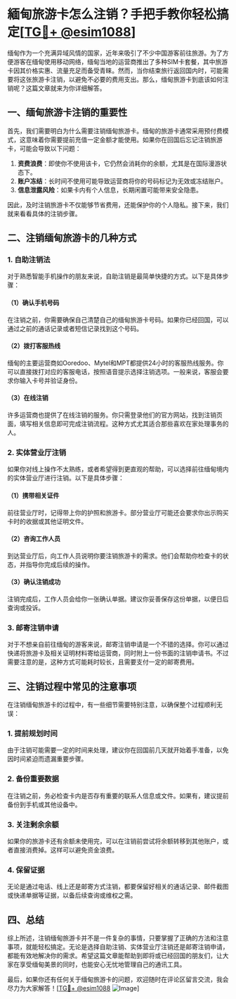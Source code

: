 # 緬甸旅游卡怎么注销？手把手教你轻松搞定[[TG💪+ @esim1088](https://t.me/s/esim1088)]

缅甸作为一个充满异域风情的国家，近年来吸引了不少中国游客前往旅游。为了方便游客在缅甸使用移动网络，缅甸当地的运营商推出了多种SIM卡套餐，其中旅游卡因其价格实惠、流量充足而备受青睐。然而，当你结束旅行返回国内时，可能需要将这张旅游卡注销，以避免不必要的费用支出。那么，缅甸旅游卡到底该如何注销呢？这篇文章就来为你详细解答。

## 一、缅甸旅游卡注销的重要性

首先，我们需要明白为什么需要注销缅甸旅游卡。缅甸的旅游卡通常采用预付费模式，这意味着你需要提前充值一定金额才能使用。如果你在回国后忘记注销旅游卡，可能会导致以下问题：

1. **资费浪费**：即使你不使用该卡，它仍然会消耗你的余额，尤其是在国际漫游状态下。
2. **账户冻结**：长时间不使用可能导致运营商将你的号码标记为无效或冻结账户。
3. **信息泄露风险**：如果卡内有个人信息，长期闲置可能带来安全隐患。

因此，及时注销旅游卡不仅能够节省费用，还能保护你的个人隐私。接下来，我们就来看看具体的注销步骤。

## 二、注销缅甸旅游卡的几种方式

### 1. 自助注销法

对于熟悉智能手机操作的朋友来说，自助注销是最简单快捷的方式。以下是具体步骤：

#### （1）确认手机号码
在注销之前，你需要确保自己清楚自己的缅甸旅游卡号码。如果你已经回国，可以通过之前的通话记录或者短信记录找到这个号码。

#### （2）拨打客服热线
缅甸的主要运营商如Ooredoo、Mytel和MPT都提供24小时的客服热线服务。你可以直接拨打对应的客服电话，按照语音提示选择注销选项。一般来说，客服会要求你输入卡号并验证身份。

#### （3）在线注销
许多运营商也提供了在线注销的服务。你只需登录他们的官方网站，找到注销页面，填写相关信息即可完成注销流程。这种方式尤其适合那些喜欢在家处理事务的人。

### 2. 实体营业厅注销

如果你对线上操作不太熟练，或者希望得到更直观的帮助，可以选择前往缅甸境内的实体营业厅进行注销。以下是具体步骤：

#### （1）携带相关证件
前往营业厅时，记得带上你的护照和旅游卡。部分营业厅可能还会要求你出示购买卡时的收据或其他证明文件。

#### （2）咨询工作人员
到达营业厅后，向工作人员说明你要注销旅游卡的需求。他们会帮助你检查卡的状态，并指导你完成后续的操作。

#### （3）确认注销成功
注销完成后，工作人员会给你一张确认单据。建议你妥善保存这份单据，以便日后查询或投诉。

### 3. 邮寄注销申请

对于不想亲自前往缅甸的游客来说，邮寄注销申请是一个不错的选择。你可以通过快递将旅游卡及相关证明材料寄给运营商，同时附上一份书面的注销申请书。不过需要注意的是，这种方式可能耗时较长，且需要支付一定的邮寄费用。

## 三、注销过程中常见的注意事项

在注销缅甸旅游卡的过程中，有一些细节需要特别注意，以确保整个过程顺利无误：

### 1. 提前规划时间
由于注销可能需要一定的时间来处理，建议你在回国前几天就开始着手准备，以免因时间紧迫而遗漏重要步骤。

### 2. 备份重要数据
在注销之前，务必检查卡内是否存有重要的联系人信息或文件。如果有，建议提前备份到手机或其他设备中。

### 3. 关注剩余余额
如果你的旅游卡还有余额未使用完，可以在注销前尝试将余额转移到其他账户，或者直接消费掉。这样可以避免资金浪费。

### 4. 保留证据
无论是通过电话、线上还是邮寄方式注销，都要保留好相关的通话记录、邮件截图或快递单据等证据，以备后续查询或维权之需。

## 四、总结

综上所述，注销缅甸旅游卡并不是一件复杂的事情，只要掌握了正确的方法和注意事项，就能轻松搞定。无论是选择自助注销、实体营业厅注销还是邮寄注销申请，都能有效地解决你的需求。希望这篇文章能帮助到即将或已经回国的朋友们，让大家在享受缅甸美景的同时，也能安心无忧地管理自己的通讯工具。

最后，如果你还有任何关于缅甸旅游卡的问题，欢迎随时在评论区留言交流，我会尽力为大家解答！[[TG💪+ @esim1088](https://t.me/s/esim1088) ![Image](https://i.postimg.cc/4NQfJmqS/Snipaste-2025-05-13-00-14-12.png)]
